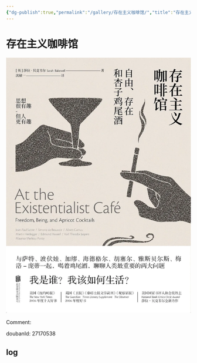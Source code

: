 ```yaml
---
{"dg-publish":true,"permalink":"/gallery/存在主义咖啡馆/","title":"存在主义咖啡馆"}
---
```



# 存在主义咖啡馆

![image](https://raw.githubusercontent.com/hiraethecho/picx-images-hosting/master/picgo/20250529165616.webp)

Comment: 



doubanId: 27170538

## log


